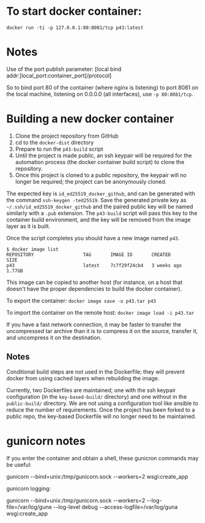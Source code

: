 # To start docker container:
`docker run -ti -p 127.0.0.1:80:8081/tcp p43:latest`

# Notes
Use of the port publish parameter:
[local bind addr:]local_port:container_port[/protocol]

So to bind port 80 of the container (where nginx is listening) to port 8081 on the local machine,
listening on 0.0.0.0 (all interfaces), use `-p 80:8081/tcp`.

# Building a new docker container
1. Clone the project repository from GitHub
2. cd to the `docker-dist` directory
3. Prepare to run the `p43-build` script
4. Until the project is made public, an ssh keypair will be required for the automation process (the docker container build script) to clone the repository.
5. Once this project is cloned to a public repository, the keypair will no longer be required; the project can be anonymously cloned.

The expected key is `id_ed25519_docker_github`, and can be generated with the command `ssh-keygen -ted25519`.  Save the generated private key as `~/.ssh/id_ed25519_docker_github` and the paired public key will be named similarly with a `.pub` extension.
The `p43-build` script will pass this key to the container build environment, and the key will be removed from the image layer as it is built.

Once the script completes you should have a new image named `p43`.

```
$ docker image list
REPOSITORY                  TAG       IMAGE ID       CREATED        SIZE
p43                         latest    7c7f29f24cb4   3 weeks ago    1.77GB
```

This image can be copied to another host (for instance, on a host that doesn't have the proper dependencies to build the docker container).

To export the container:
`docker image save -o p43.tar p43`

To import the container on the remote host:
`docker image load -i p43.tar`

If you have a fast network connection, it may be faster to transfer the uncompressed tar archive than it is to compress it on the source, transfer it, and uncompress it on the destination.

## Notes

Conditional build steps are not used in the Dockerfile; they will prevent docker from using cached layers when rebuilding the image.

Currently, two Dockerfiles are maintained; one with the ssh keypair configuration (in the `key-based-build/` directory) and one without in the `public-build/` directory.  We are not using a configuration tool like ansible to reduce the number of requirements.  Once the project has been forked to a public repo, the key-based Dockerfile will no longer need to be maintained.

# gunicorn notes
If you enter the container and obtain a shell, these gunicron commands may be useful:

gunicorn --bind=unix:/tmp/gunicorn.sock --workers=2 wsgi:create_app

gunicorn logging:

gunicorn --bind=unix:/tmp/gunicorn.sock --workers=2 --log-file=/var/log/gune --log-level debug --access-logfile=/var/log/guna wsgi:create_app
